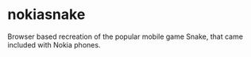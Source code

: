 # nokiasnake
Browser based recreation of the popular mobile game Snake, that came included with Nokia phones.
